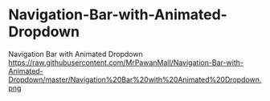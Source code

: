 # Navigation-Bar-with-Animated-Dropdown
Navigation Bar with Animated Dropdown
https://raw.githubusercontent.com/MrPawanMall/Navigation-Bar-with-Animated-Dropdown/master/Navigation%20Bar%20with%20Animated%20Dropdown.png
